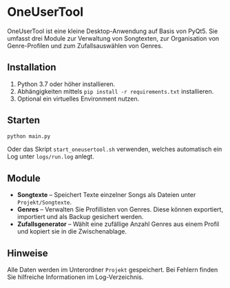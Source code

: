 # OneUserTool

OneUserTool ist eine kleine Desktop-Anwendung auf Basis von PyQt5. Sie umfasst drei Module zur Verwaltung von Songtexten, zur Organisation von Genre-Profilen und zum Zufallsauswählen von Genres.

## Installation
1. Python 3.7 oder höher installieren.
2. Abhängigkeiten mittels `pip install -r requirements.txt` installieren.
3. Optional ein virtuelles Environment nutzen.

## Starten
```bash
python main.py
```
Oder das Skript `start_oneusertool.sh` verwenden, welches automatisch ein Log unter `logs/run.log` anlegt.

## Module
- **Songtexte** – Speichert Texte einzelner Songs als Dateien unter `Projekt/Songtexte`.
- **Genres** – Verwalten Sie Profillisten von Genres. Diese können exportiert, importiert und als Backup gesichert werden.
- **Zufallsgenerator** – Wählt eine zufällige Anzahl Genres aus einem Profil und kopiert sie in die Zwischenablage.

## Hinweise
Alle Daten werden im Unterordner `Projekt` gespeichert. Bei Fehlern finden Sie hilfreiche Informationen im Log-Verzeichnis.
